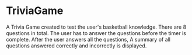 # TriviaGame

A Trivia Game created to test the user's basketball knowledge. There are 8 questions in total. The user has to answer the questions before the timer is complete. After the user answers all the questions, A summary of all questions answered correctly and incorrectly is displayed.